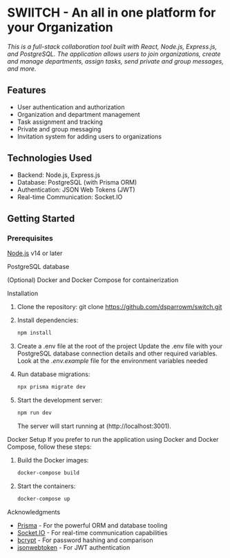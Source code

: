# SWIITCH - An all in one platform for your Organization

 _This is a full-stack collaboration tool built with React, Node.js, Express.js, and PostgreSQL. The application allows users to join organizations, create and manage departments, assign tasks, send private and group messages, and more._

## Features
- User authentication and authorization
- Organization and department management
- Task assignment and tracking
- Private and group messaging
- Invitation system for adding users to organizations

## Technologies Used
- Backend: Node.js, Express.js
- Database: PostgreSQL (with Prisma ORM)
- Authentication: JSON Web Tokens (JWT)
- Real-time Communication: Socket.IO


## Getting Started

### Prerequisites

[Node.js](https://nodejs.org/) v14 or later

PostgreSQL database

(Optional) Docker and Docker Compose for containerization

Installation

1. Clone the repository:
   git clone https://github.com/dsparrowm/switch.git

2. Install dependencies:
    ```sh
    npm install
    ```

3. Create a .env file at the root of the project
    Update the .env file with your PostgreSQL database connection details and other required variables.
    Look at the _.env.example_ file for the environment variables needed

4. Run database migrations:
    ```sh
    npx prisma migrate dev
    ```

5. Start the development server:
    ```sh
    npm run dev
    ```

    The server will start running at (http://localhost:3001).

Docker Setup
If you prefer to run the application using Docker and Docker Compose, follow these steps:

1. Build the Docker images:
    ```sh
    docker-compose build
    ```

2. Start the containers:
    ```sh
    docker-compose up
    ```

Acknowledgments
- [Prisma](www.prisma.io) - For the powerful ORM and database tooling
- [Socket.IO]() - For real-time communication capabilities
- [bcrypt]() - For password hashing and comparison
- [jsonwebtoken]() - For JWT authentication